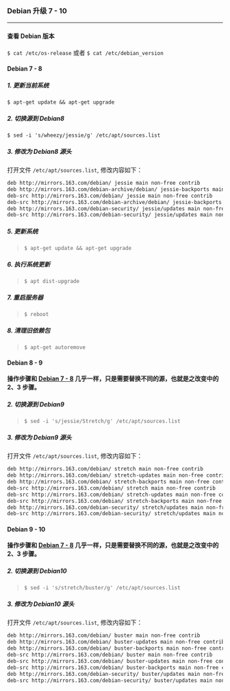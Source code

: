 ### Debian 升级 7 - 10

---

#### 查看 Debian 版本
`$ cat /etc/os-release`
或者
`$ cat /etc/debian_version`

#### Debian 7 - 8
##### 1. 更新当前系统
`$ apt-get update && apt-get upgrade`

##### 2. 切换源到 Debian8
`$ sed -i 's/wheezy/jessie/g' /etc/apt/sources.list`

##### 3. 修改为 Debian8 源头
打开文件 `/etc/apt/sources.list`, 修改内容如下：
```bash
deb http://mirrors.163.com/debian/ jessie main non-free contrib
deb http://mirrors.163.com/debian-archive/debian/ jessie-backports main non-free contrib
deb-src http://mirrors.163.com/debian/ jessie main non-free contrib
deb-src http://mirrors.163.com/debian-archive/debian/ jessie-backports main non-free contrib
deb http://mirrors.163.com/debian-security/ jessie/updates main non-free contrib
deb-src http://mirrors.163.com/debian-security/ jessie/updates main non-free contrib
```
##### 5. 更新系统
> `$ apt-get update && apt-get upgrade`

##### 6. 执行系统更新
> `$ apt dist-upgrade`
##### 7. 重启服务器
> `$ reboot`
##### 8. 清理旧依赖包
> `$ apt-get autoremove`


#### Debian 8 - 9
**操作步骤和  [Debian 7 - 8](#debian-7---8) 几乎一样，只是需要替换不同的源，也就是之改变中的 2、3 步骤。**

##### 2. 切换源到 Debian9
> `$ sed -i 's/jessie/Stretch/g' /etc/apt/sources.list`

##### 3. 修改为 Debian9 源头
打开文件 `/etc/apt/sources.list`, 修改内容如下：
```bash
deb http://mirrors.163.com/debian/ stretch main non-free contrib
deb http://mirrors.163.com/debian/ stretch-updates main non-free contrib
deb http://mirrors.163.com/debian/ stretch-backports main non-free contrib
deb-src http://mirrors.163.com/debian/ stretch main non-free contrib
deb-src http://mirrors.163.com/debian/ stretch-updates main non-free contrib
deb-src http://mirrors.163.com/debian/ stretch-backports main non-free contrib
deb http://mirrors.163.com/debian-security/ stretch/updates main non-free contrib
deb-src http://mirrors.163.com/debian-security/ stretch/updates main non-free contrib
```

#### Debian 9 - 10
**操作步骤和  [Debian 7 - 8](#debian-7---8) 几乎一样，只是需要替换不同的源，也就是之改变中的 2、3 步骤。**
##### 2. 切换源到 Debian10
> `$ sed -i 's/stretch/buster/g' /etc/apt/sources.list`

##### 3. 修改为 Debian10 源头
打开文件 `/etc/apt/sources.list`, 修改内容如下：
```bash
deb http://mirrors.163.com/debian/ buster main non-free contrib
deb http://mirrors.163.com/debian/ buster-updates main non-free contrib
deb http://mirrors.163.com/debian/ buster-backports main non-free contrib
deb-src http://mirrors.163.com/debian/ buster main non-free contrib
deb-src http://mirrors.163.com/debian/ buster-updates main non-free contrib
deb-src http://mirrors.163.com/debian/ buster-backports main non-free contrib
deb http://mirrors.163.com/debian-security/ buster/updates main non-free contrib
deb-src http://mirrors.163.com/debian-security/ buster/updates main non-free contrib
```

